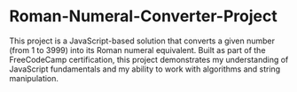 # Roman-Numeral-Converter-Project
This project is a JavaScript-based solution that converts a given number (from 1 to 3999) into its Roman numeral equivalent. Built as part of the FreeCodeCamp certification, this project demonstrates my understanding of JavaScript fundamentals and my ability to work with algorithms and string manipulation.
